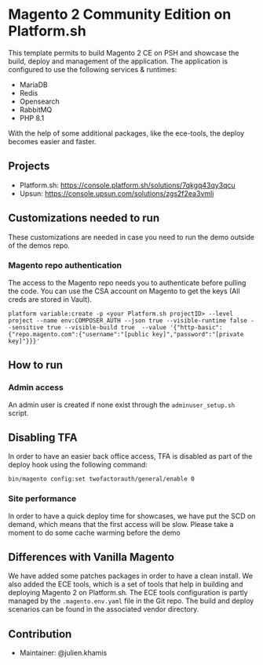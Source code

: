 # Magento 2 Community Edition on Platform.sh

This template permits to build Magento 2 CE on PSH and showcase the build, deploy and management of the application.
The application is configured to use the following services & runtimes:
* MariaDB
* Redis
* Opensearch
* RabbitMQ
* PHP 8.1

With the help of some additional packages, like the ece-tools, the deploy becomes easier and faster.

## Projects
- Platform.sh: https://console.platform.sh/solutions/7qkgq43qy3qcu 
- Upsun: https://console.upsun.com/solutions/zgs2f2ea3vmli 


## Customizations needed to run
These customizations are needed in case you need to run the demo outside of the demos repo.

### Magento repo authentication
The access to the Magento repo needs you to authenticate before pulling the code.
You can use the CSA account on Magento to get the keys (All creds are stored in Vault).
```
platform variable:create -p <your Platform.sh projectID> --level project --name env:COMPOSER_AUTH --json true --visible-runtime false --sensitive true --visible-build true  --value '{"http-basic":{"repo.magento.com":{"username":"[public key]","password":"[private key]"}}}'
```

## How to run
### Admin access
An admin user is created if none exist through the `adminuser_setup.sh` script.

## Disabling TFA
In order to have an easier back office access, TFA is disabled as part of the deploy hook using the following command:
```
bin/magento config:set twofactorauth/general/enable 0
```

### Site performance
In order to have a quick deploy time for showcases, we have put the SCD on demand, which means that the first access will be slow. Please take a moment to do some cache warming before the demo

## Differences with Vanilla Magento
We have added some patches packages in order to have a clean install.
We also added the ECE tools, which is a set of tools that help in building and deploying Magento 2 on Platform.sh.
The ECE tools configuration is partly managed by the `.magento.env.yaml` file in the Git repo. The build and deploy scenarios can be found in the associated vendor directory.

## Contribution
- Maintainer: @julien.khamis